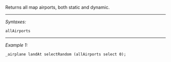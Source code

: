 Returns all map airports, both static and dynamic.


---
*Syntaxes:*

`allAirports`

---
*Example 1:*

```sqf
_airplane landAt selectRandom (allAirports select 0);
```